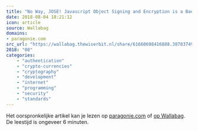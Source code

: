 ```yaml
---
title: "No Way, JOSE! Javascript Object Signing and Encryption is a Bad Standard That Everyone Should Avoid"
date: 2018-08-04 18:21:12
icon: article
source: Wallabag
domains:
- paragonie.com
src_url: "https://wallabag.thewiserbit.nl/share/61660698416888.38783749"
2018: "08"
categories:
    - "authentication"
    - "crypto-currencies"
    - "cryptography"
    - "development"
    - "internet"
    - "programming"
    - "security"
    - "standards"
---
```

Het oorspronkelijke artikel kan je lezen op [paragonie.com](https://paragonie.com/blog/2017/03/jwt-json-web-tokens-is-bad-standard-that-everyone-should-avoid) of [op Wallabag](https://wallabag.thewiserbit.nl/share/61660698416888.38783749). De leestijd is ongeveer 6 minuten.